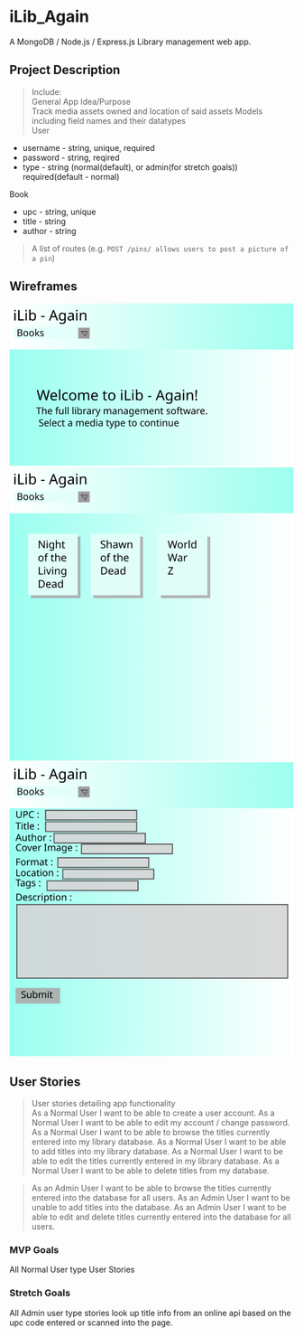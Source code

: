 # iLib_Again
A MongoDB / Node.js / Express.js Library management web app.

## Project Description
> Include:<br />
> General App Idea/Purpose<br />
Track media assets owned and location of said assets
> Models including field names and their datatypes<br />
User
* username - string, unique, required
* password - string, reqired
* type - string (normal(default), or admin(for stretch goals)) required(default - normal)

Book
* upc - string, unique
* title - string
* author - string

> A list of routes (e.g. `POST /pins/ allows users to post a picture of a pin`)<br />

## Wireframes
![landing](./wireframes/landing.png)
![books_index](./wireframes/books_index.png)
![books_new_show_edit](./wireframes/books_new_show_edit.png)

## User Stories
> User stories detailing app functionality<br />
> As a Normal User I want to be able to create a user account.
> As a Normal User I want to be able to edit my account / change password.
> As a Normal User I want to be able to browse the titles currently entered into my library database.
> As a Normal User I want to be able to add titles into my library database.
> As a Normal User I want to be able to edit the titles currently entered in my library database.
> As a Normal User I want to be able to delete titles from my database.

> As an Admin User I want to be able to browse the titles currently entered into the database for all users.
> As an Admin User I want to be unable to add titles into the database.
> As an Admin User I want to be able to edit and delete titles currently entered into the database for all users.

### MVP Goals
All Normal User type User Stories

### Stretch Goals
All Admin user type stories
look up title info from an online api based on the upc code entered or scanned into the page.
